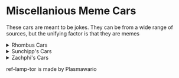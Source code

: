 # Miscellanious Meme Cars
These cars are meant to be jokes. They can be from a wide range of sources, but the unifying factor is that they are memes

<details>
  <summary>Rhombus Cars</summary>
  
  * ROB
  * shaggyrogers
</details>
<details>
  <summary>Sunchipp's Cars</summary>
  
  * cheese
  * cow
  * raymans_shoe
</details>
<details>
  <summary>Zachphi's Cars</summary>
  
  * ae86
</details>

ref-lamp-tor is made by Plasmawario <br>

